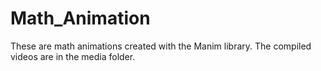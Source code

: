 # Math_Animation
These are math animations created with the Manim library. The compiled videos are in the media folder. 
